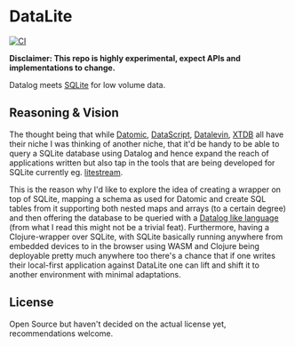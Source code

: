 # DataLite

[![CI](https://github.com/philippkueng/datalite/actions/workflows/main.yml/badge.svg)](https://github.com/philippkueng/datalite/actions/workflows/main.yml)

**Disclaimer: This repo is highly experimental, expect APIs and implementations to change.**

Datalog meets [SQLite](https://www.sqlite.org/index.html) for low volume data.

## Reasoning & Vision

The thought being that while [Datomic](https://www.datomic.com/), [DataScript](https://github.com/tonsky/datascript), [Datalevin](https://github.com/juji-io/datalevin), [XTDB](https://xtdb.com/) all have their niche I was thinking of another niche, that it'd be handy to be able to query a SQLite database using Datalog and hence expand the reach of applications written but also tap in the tools that are being developed for SQLite currently eg. [litestream](https://litestream.io). 

This is the reason why I'd like to explore the idea of creating a wrapper on top of SQLite, mapping a schema as used for Datomic and create SQL tables from it supporting both nested maps and arrays (to a certain degree) and then offering the database to be queried with a [Datalog like language](https://docs.xtdb.com/language-reference/datalog-queries/) (from what I read this might not be a trivial feat). Furthermore, having a Clojure-wrapper over SQLite, with SQLite basically running anywhere from embedded devices to in the browser using WASM and Clojure being deployable pretty much anywhere too there's a chance that if one writes their local-first application against DataLite one can lift and shift it to another environment with minimal adaptations.

## License

Open Source but haven't decided on the actual license yet, recommendations welcome.
